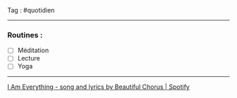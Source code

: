 Tag : #quotidien 
***

### Routines : 
- [ ] Méditation
- [ ] Lecture
- [ ] Yoga

***

[I Am Everything - song and lyrics by Beautiful Chorus | Spotify](https://open.spotify.com/track/7azhOkYPGSoOO9dZA1h6zi)

